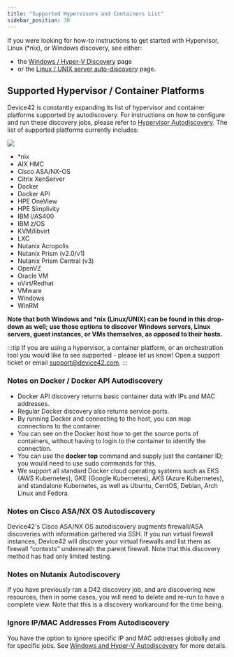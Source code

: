 ```yaml
---
title: "Supported Hypervisors and Containers List"
sidebar_position: 30
---
```


If you were looking for how-to instructions to get started with Hypervisor, Linux (\*nix), or Windows discovery, see either: 
- the [Windows / Hyper-V Discovery](auto-discovery/windows-and-hyper-v-auto-discovery.md) page 
- or the [Linux / UNIX server auto-discovery](auto-discovery/linux-unix-server-auto-discovery.md) page.

## Supported Hypervisor / Container Platforms

Device42 is constantly expanding its list of hypervisor and container platforms supported by autodiscovery. For instructions on how to configure and run these discovery jobs, please refer to [Hypervisor Autodiscovery](auto-discovery/virtual-machine-auto-discovery.md). The list of supported platforms currently includes:

![](/assets/images/D42-25011_supported-hyperv-platforms.png)


- \*nix
- AIX HMC
- Cisco ASA/NX-OS
- Citrix XenServer
- Docker
- Docker API
- HPE OneView
- HPE Simplivity
- IBM i/AS400
- IBM z/OS
- KVM/libvirt
- LXC
- Nutanix Acropolis
- Nutanix Prism (v2.0/v1)
- Nutanix Prism Central (v3)
- OpenVZ
- Oracle VM
- oVirt/Redhat
- VMware
- Windows
- WinRM

**Note that both Windows and \*nix (Linux/UNIX) can be found in this drop-down as well; use those options to discover Windows servers, Linux servers, guest instances, or VMs themselves, as opposed to their hosts.**

:::tip
If you are using a hypervisor, a container platform, or an orchestration tool you would like to see supported - please let us know! Open a support ticket or email [support@device42.com](mailto:support@device42.com).
:::

### Notes on Docker / Docker API Autodiscovery

- Docker API discovery returns basic container data with IPs and MAC addresses.
- Regular Docker discovery also returns service ports.
- By running Docker and connecting to the host, you can map connections to the container.
- You can see on the Docker host how to get the source ports of containers, without having to login to the container to identify the connection.
- You can use the **docker top** command and supply just the container ID; you would need to use sudo commands for this.
- We support all standard Docker cloud operating systems such as EKS (AWS Kubernetes), GKE (Google Kubernetes), AKS (Azure Kubernetes), and standalone Kubernetes, as well as Ubuntu, CentOS, Debian, Arch Linux and Fedora.

### Notes on Cisco ASA/NX OS Autodiscovery

Device42's Cisco ASA/NX OS autodiscovery augments firewall/ASA discoveries with information gathered via SSH. If you run virtual firewall instances, Device42 will discover your virtual firewalls and list them as firewall “contexts” underneath the parent firewall. Note that this discovery method has had only limited testing.

### Notes on Nutanix Autodiscovery

If you have previously ran a D42 discovery job, and are discovering new resources, then in some cases, you will need to delete and re-run to have a complete view. Note that this is a discovery workaround for the time being.

### Ignore IP/MAC Addresses From Autodiscovery

You have the option to ignore specific IP and MAC addresses globally and for specific jobs. See [Windows and Hyper-V Autodiscovery](/auto-discovery/windows-and-hyper-v-auto-discovery/#option-to-ignore-ipsmac-addresses) for more details.
